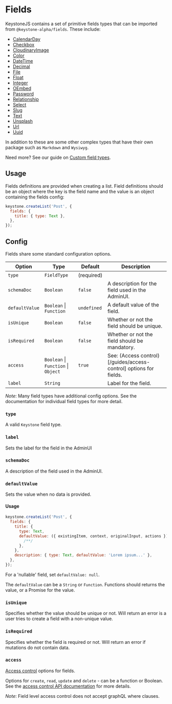 <!--[meta]
section: api
title: Fields
order: 3
[meta]-->

# Fields

KeystoneJS contains a set of primitive fields types that can be imported from `@keystone-alpha/fields`. These include:

- [CalendarDay](keystone-alpha/fields/src/types/calendar-day)
- [Checkbox](keystone-alpha/fields/src/types/checkbox)
- [CloudinaryImage](keystone-alpha/fields/src/types/cloudinary-image)
- [Color](keystone-alpha/fields/src/types/color)
- [DateTime](keystone-alpha/fields/src/types/date-time)
- [Decimal](keystone-alpha/fields/src/types/decimal)
- [File](keystone-alpha/fields/src/types/file)
- [Float](keystone-alpha/fields/src/types/float)
- [Integer](keystone-alpha/fields/src/types/integer)
- [OEmbed](keystone-alpha/fields/src/types/o-embed)
- [Password](keystone-alpha/fields/src/types/password)
- [Relationship](keystone-alpha/fields/src/types/relationship)
- [Select](keystone-alpha/fields/src/types/select)
- [Slug](keystone-alpha/fields/src/types/slug)
- [Text](keystone-alpha/fields/src/types/text)
- [Unsplash](keystone-alpha/fields/src/types/unsplash)
- [Url](keystone-alpha/fields/src/types/url)
- [Uuid](keystone-alpha/fields/src/types/uuid)

In addition to these are some other complex types that have their own package such as `Markdown` and `Wysiwyg`.

Need more? See our guide on [Custom field types](/guides/custom-field-types/).

## Usage

Fields definitions are provided when creating a list. Field definitions should be an object where the key is the field name and the value is an object containing the fields config:

```javascript
keystone.createList('Post', {
  fields: {
    title: { type: Text },
  },
});
```

## Config

Fields share some standard configuration options.

| Option         | Type                                | Default     | Description                                                       |
| -------------- | ----------------------------------- | ----------- | ----------------------------------------------------------------- |
| `type`         | `FieldType`                         | (required)  |                                                                   |
| `schemaDoc`    | `Boolean`                           | `false`     | A description for the field used in the AdminUI.                  |
| `defaultValue` | `Boolean` \| `Function`             | `undefined` | A default value of the field.                                     |
| `isUnique`     | `Boolean`                           | `false`     | Whether or not the field should be unique.                        |
| `isRequired`   | `Boolean`                           | `false`     | Whether or not the field should be mandatory.                     |
| `access`       | `Boolean` \| `Function` \| `Object` | `true`      | See: (Access control)[/guides/access-control] options for fields. |
| `label`        | `String`                            |             | Label for the field.                                              |

_Note_: Many field types have additional config options. See the documentation for individual field types for more detail.

### `type`

A valid `Keystone` field type.

### `label`

Sets the label for the field in the AdminUI

### `schemaDoc`

A description of the field used in the AdminUI.

### `defaultValue`

Sets the value when no data is provided.

#### Usage

```javascript
keystone.createList('Post', {
  fields: {
    title: {
      type: Text,
      defaultValue: ({ existingItem, context, originalInput, actions }) => {
        /**/
      },
    },
    description: { type: Text, defaultValue: 'Lorem ipsum...' },
  },
});
```

For a 'nullable' field, set `defaultValue: null`.

The `defaultValue` can be a `String` or `Function`. Functions should returns the value, or a Promise for the value.

### `isUnique`

Specifies whether the value should be unique or not. Will return an error is a user tries to create a field with a non-unique value.

### `isRequired`

Specifies whether the field is required or not. Will return an error if mutations do not contain data.

### `access`

[Access control](https://v5.keystonejs.com/guides/access-control) options for fields.

Options for `create`, `read`, `update` and `delete` - can be a function or Boolean. See the [access control API documentation](https://v5.keystonejs.com/api/access-control) for more details.

_Note_: Field level access control does not accept graphQL where clauses.
